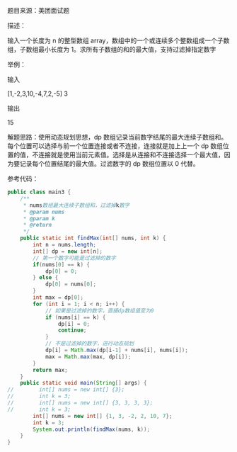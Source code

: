 题目来源：美团面试题

描述：

输入一个长度为 n 的整型数组 array，数组中的一个或连续多个整数组成一个子数组，子数组最小长度为 1。求所有子数组的和的最大值，支持过滤掉指定数字

举例：

输入

[1,-2,3,10,-4,7,2,-5] 3

输出

15

解题思路：使用动态规划思想，dp 数组记录当前数字结尾的最大连续子数组和。每个位置可以选择与前一个位置连接或者不连接，连接就是加上上一个 dp 数组位置的值，不连接就是使用当前元素值。选择是从连接和不连接选择一个最大值，因为要记录每个位置结尾的最大值。过滤数字的 dp 数组位置以 0 代替。

参考代码：

```java
public class main3 {
    /**
     * nums数组最大连续子数组和，过滤掉k数字
     * @param nums
     * @param k
     * @return
     */
    public static int findMax(int[] nums, int k) {
        int n = nums.length;
        int[] dp = new int[n];
        // 第一个数字可能是过滤掉的数字
        if(nums[0] == k) {
            dp[0] = 0;
        } else {
            dp[0] = nums[0];
        }
        int max = dp[0];
        for (int i = 1; i < n; i++) {
            // 如果是过滤掉的数字，直接dp数组值变为0
            if (nums[i] == k) {
                dp[i] = 0;
                continue;
            }
            // 不是过滤掉的数字，进行动态规划
            dp[i] = Math.max(dp[i-1] + nums[i], nums[i]);
            max = Math.max(max, dp[i]);
        }
        return max;
    }
    public static void main(String[] args) {
//        int[] nums = new int[] {3};
//        int k = 3;
//        int[] nums = new int[] {3, 3, 3, 3};
//        int k = 3;
        int[] nums = new int[] {1, 3, -2, 2, 10, 7};
        int k = 3;
        System.out.println(findMax(nums, k));
    }
}

```



